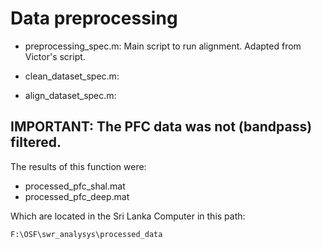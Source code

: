 # Data preprocessing

- preprocessing_spec.m: Main script to run alignment. Adapted from Victor's script.

- clean_dataset_spec.m:

- align_dataset_spec.m:

## IMPORTANT: The PFC data was not (bandpass) filtered.

The results of this function were:

- processed_pfc_shal.mat
- processed_pfc_deep.mat

Which are located in the Sri Lanka Computer in this path: 

```
F:\OSF\swr_analysys\processed_data
```
